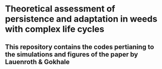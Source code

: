 # Theoretical assessment of persistence and adaptation in weeds with complex life cycles

## This repository contains the codes pertianing to the simulations and figures of the paper by Lauenroth & Gokhale
